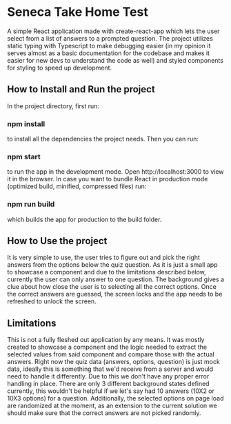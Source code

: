 # Seneca Take Home Test
A simple React application made with create-react-app which lets the user select from a list of answers to a prompted question. The project utilizes static typing with Typescript to make debugging easier (in my opinion it serves almost as a basic documentation for the codebase and makes it easier for new devs to understand the code as well) and styled components for styling to speed up development.

## How to Install and Run the project
In the project directory, first run:

### npm install
to install all the dependencies the project needs.
Then you can run:

### npm start
to run the app in the development mode.
Open http://localhost:3000 to view it in the browser.
In case you want to bundle React in production mode (optimized build, minified, compressed files) run:

### npm run build
which builds the app for production to the build folder.

## How to Use the project
It is very simple to use, the user tries to figure out and pick the right answers from the options below the quiz question. As it is just a small app to showcase a component and due to the limitations described below, currently the user can only answer to one question. The background gives a clue about how close the user is to selecting all the correct options. Once the correct answers are guessed, the screen locks and the app needs to be refreshed to unlock the screen.

## Limitations
This is not a fully fleshed out application by any means. It was mostly created to showcase a component and the logic needed to extract the selected values from said component and compare those with the actual answers. Right now the quiz data (answers, options, question) is just mock data, ideally this is something that we'd receive from a server and would need to handle it differently. Due to this we don't have any proper error handling in place. There are only 3 different background states defined currently, this wouldn't be helpful if we let's say had 10 answers (10X2 or 10X3 options) for a question. Additionally, the selected options on page load are randomized at the moment, as an extension to the current solution we should make sure that the correct answers are not picked randomly.
